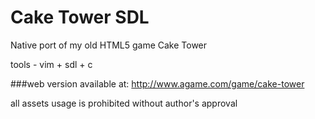 # Cake Tower SDL
Native port of my old HTML5 game Cake Tower

tools - vim + sdl + c

###web version available at:
http://www.agame.com/game/cake-tower

all assets usage is prohibited without author's approval
